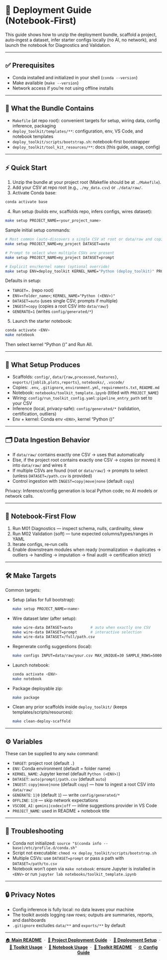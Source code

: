
# 🚀 Deployment Guide (Notebook‑First)

This guide shows how to unzip the deployment bundle, scaffold a project, auto‑ingest a dataset, infer starter configs locally (no AI, no network), and launch the notebook for Diagnostics and Validation.

---

## ✅ Prerequisites

- Conda installed and initialized in your shell (`conda --version`)
- Make available (`make --version`)
- Network access if you’re not using offline installs

---

## 🧩 What the Bundle Contains

- `Makefile` (at repo root): convenient targets for setup, wiring data, config inference, packaging
- `deploy_toolkit/templates/**`: configuration, env, VS Code, and notebook templates
- `deploy_toolkit/scripts/bootstrap.sh`: notebook‑first bootstrapper
- `deploy_toolkit/tool_kit_resources/**`: docs (this guide, usage, config)

---

## ⚡ Quick Start

1) Unzip the bundle at your project root (Makefile should be at `./Makefile`).
2) Add your CSV at repo root (e.g., `./my_data.csv`) or `./data/raw/`.
3) Activate Conda base:

```bash
conda activate base
```

4) Run setup (builds env, scaffolds repo, infers configs, wires dataset):

```bash
make setup PROJECT_NAME=<your_project_name>
```

Sample initial setup commands:

```bash
# Most common (auto-discovers a single CSV at root or data/raw and copies it into data/raw)
make setup PROJECT_NAME=my_project DATASET=auto

# Prompt to select when multiple CSVs are present
make setup PROJECT_NAME=my_project DATASET=prompt

# Explicit env/kernel names (optional override)
make setup ENV=deploy_toolkit KERNEL_NAME="Python (deploy_toolkit)" PROJECT_NAME=my_project DATASET=auto
```

Defaults in setup:
- `TARGET=.` (repo root)
- `ENV=<folder_name>`; `KERNEL_NAME="Python (<ENV>)"`
- `DATASET=auto` (uses single CSV; prompts if multiple)
- `INGEST=copy` (copies a root CSV into `data/raw/`)
- `GENERATE=1` (writes `config/generated/*`)

5) Launch the starter notebook:

```bash
conda activate <ENV>
make notebook
```

Then select kernel “Python (<ENV>)” and Run All.

---

## 🔩 What Setup Produces

- Scaffolds: `config/`, `data/{raw,processed,features}`, `exports/{joblib,plots,reports}`, `notebooks/`, `.vscode/`
- Copies: `.env`, `.gitignore`, `environment.yml`, `requirements.txt`, `README.md`
- Notebook: `notebooks/toolkit_template.ipynb` (titled with `PROJECT_NAME`)
- Wiring: `config/run_toolkit_config.yaml:pipeline_entry_path` set to your CSV
- Inference (local, privacy‑safe): `config/generated/*` (validation, certification, outliers)
- Env + kernel: Conda env `<ENV>`, kernel “Python (<ENV>)”

---

## 🗂️ Data Ingestion Behavior

- If `data/raw/` contains exactly one CSV → uses that automatically
- Else, if the project root contains exactly one CSV → copies (or moves) it into `data/raw/` and wires it
- If multiple CSVs are found (root or `data/raw/`) → prompts to select (unless `DATASET=/path.csv` is provided)
- Control ingestion with `INGEST=copy|move|none` (default `copy`)

Privacy: Inference/config generation is local Python code; no AI models or network calls.

---

## 🧪 Notebook‑First Flow

1) Run M01 Diagnostics — inspect schema, nulls, cardinality, skew
2) Run M02 Validation (soft) — tune expected columns/types/ranges in YAML
3) Iterate configs, re‑run cells
4) Enable downstream modules when ready (normalization → duplicates → outliers → handling → imputation → final audit → certification strict)

---

## 🛠️ Make Targets

Common targets:

- Setup (alias for full bootstrap):
  ```bash
  make setup PROJECT_NAME=<name>
  ```

- Wire dataset later (after setup):
  ```bash
  make wire-data DATASET=auto        # auto when exactly one CSV
  make wire-data DATASET=prompt      # interactive selection
  make wire-data DATASET=/full/path.csv
  ```

- Regenerate config suggestions (local):
  ```bash
  make configs INPUT=data/raw/your.csv MAX_UNIQUE=30 SAMPLE_ROWS=50000
  ```

- Launch notebook:
  ```bash
  conda activate <ENV>
  make notebook
  ```

- Package deployable zip:
  ```bash
  make package
  ```

- Clean any prior scaffolds inside `deploy_toolkit/` (keeps templates/scripts/resources):
  ```bash
  make clean-deploy-scaffold
  ```

---

## ⚙️ Variables

These can be supplied to any `make` command:

- `TARGET`: project root (default `.`)
- `ENV`: Conda environment (default = folder name)
- `KERNEL_NAME`: Jupyter kernel (default `Python (<ENV>)`)
- `DATASET`: `auto|prompt|/path.csv` (default `auto`)
- `INGEST`: `copy|move|none` (default `copy`) — how to ingest a root CSV into `data/raw/`
- `GENERATE`: `1|0` (default `1`) — write `config/generated/*`
- `OFFLINE`: `1|0` — skip network expectations
- `VSCODE_AI`: `gemini|codex|off` — inline suggestions provider in VS Code
- `PROJECT_NAME`: used in README + notebook title

---

## 🧯 Troubleshooting

- Conda not initialized: `source "$(conda info --base)/etc/profile.d/conda.sh"`
- Script not executable: `chmod +x deploy_toolkit/scripts/bootstrap.sh`
- Multiple CSVs: use `DATASET=prompt` or pass a path with `DATASET=/path/to.csv`
- Notebook won’t open via `make notebook`: ensure Jupyter is installed in `<ENV>` or run `jupyter lab notebooks/toolkit_template.ipynb`

---

## 🔒 Privacy Notes

- Config inference is fully local: no data leaves your machine
- The toolkit avoids logging raw rows; outputs are summaries, reports, and dashboards
- `.gitignore` excludes `data/**` and `exports/**` by default

___

<p align="center">
  <a href="../README.md">🏠 <b>Main README</b></a>
  &nbsp;·&nbsp;
  <a href="deployment_guide.md">🚀 <b>Project Deployment Guide</b></a>
  &nbsp;·&nbsp;
  <a href="deployment_setup_guide.md">🔧 <b>Deployment  Setup</b></a>
  &nbsp;·&nbsp;
  <a href="toolkit_readme.md">📘 <b>Toolkit Usage</b></a>
  &nbsp;·&nbsp;
  <a href="notebook_usage_guide.md">📓 <b>Notebook Usage</b></a>
  &nbsp;·&nbsp;
  <a href="toolkit_readme.md">📘 <b>Toolkit README</b></a>
  &nbsp;·&nbsp;
  <a href="toolkit_config_guide.md">⚙️ <b>Config Guide</b></a>
</p>
